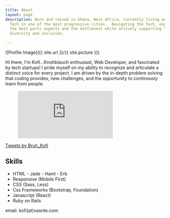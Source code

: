 ```yaml
---
title: About
layout: page
description: Born and raised in Ghana, West Africa, currently living and working in
  Tech in one of the most progressive cities.  Navigating the Tech, experiencing firsthand
  the best parts aspects and the bottlenext while actively supporting the cause of
  diversity and inclusion.

---
```

![Profile Image]({{ site.url }}/{{ site.picture }})

Hi there, I'm Kofi...Knohblauch enthusiast, Web Developer, and fascinated by tech startups! I pride myself on my ability to recognize and articulate a distinct voice for every project. I am driven by the in-depth problem solving that coding provides, new challenges, and the opportunity to continously learn from people. <div class="breaker"></div> <figure><embed src="https://wakatime.com/share/@636e8fe8-297b-4975-9caf-48806455b682/f788dff2-20c4-4446-b4d0-c4a2168406ea.svg"></embed></figure>

<!--
![HelloFresh](https://www.hellofresh.de/images/hellofresh-logo.svg?v=3){: height="90px" width="90px"}
Currently working as a Frontend Engineer at [HelloFresh](https://hellofresh.com){:target="_blank"}, helping demystify healthy eating. **Join the Revolution!** Use code **NLAJX7** for a **20€ discount** on your first box.
<div class="breaker"></div> -->

<a class="twitter-timeline" data-height="500" href="https://twitter.com/Bruh_Kofi?ref_src=twsrc%5Etfw">Tweets by Bruh_Kofi</a> <script async src="https://platform.twitter.com/widgets.js" charset="utf-8"></script>

<h2>Skills</h2>

<ul class="skill-list">
<li>HTML - Jade - Haml - Erb</li>
<li>Responsive (Mobile First)</li>
<li>CSS (Sass, Less)</li>
<li>Css Frameworks (Bootstrap, Foundation)</li>
<li>Javascript (React)</li>
<li>Ruby on Rails</li>
</ul>

email: kofi(at)vasnte.com